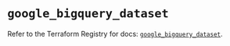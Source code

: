 # `google_bigquery_dataset`

Refer to the Terraform Registry for docs: [`google_bigquery_dataset`](https://registry.terraform.io/providers/hashicorp/google-beta/6.33.0/docs/resources/google_bigquery_dataset).
